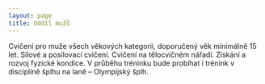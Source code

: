 ```yaml
---
layout: page
title: Oddíl mužů
---
```


Cvičení pro muže všech věkových kategorií, doporučený věk minimálně 15 let. Silové a posilovací cvičení. Cvičení na tělocvičném nářadí. Získání a rozvoj fyzické kondice. V průběhu tréninku bude probíhat i trénink v disciplíně šplhu na laně – Olympijský šplh.